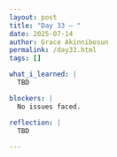```yaml
---
layout: post
title: "Day 33 – "
date: 2025-07-14
author: Grace Akinnibosun
permalink: /day33.html
tags: []

what_i_learned: |
  TBD

blockers: |
  No issues faced.

reflection: |
  TBD
 
---
```

